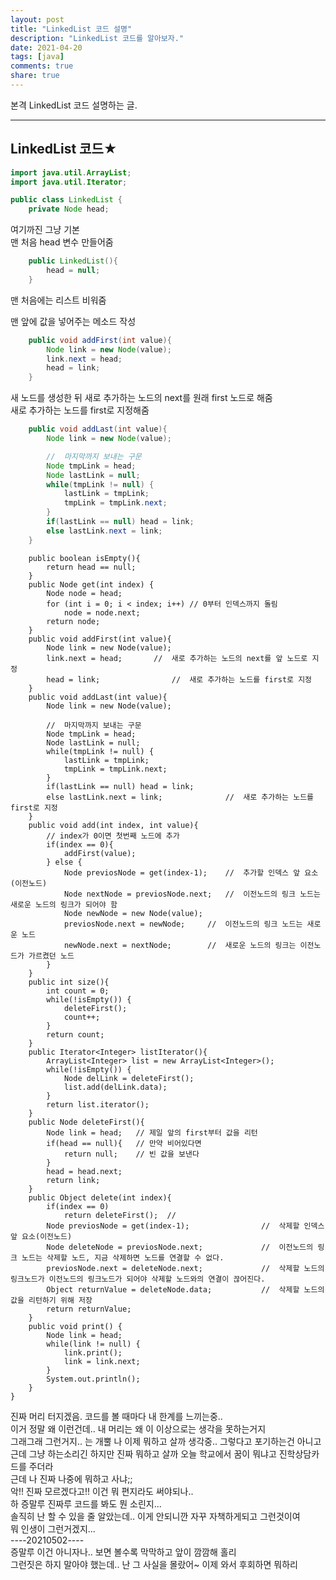 ```yaml
---
layout: post
title: "LinkedList 코드 설명"
description: "LinkedList 코드를 알아보자."
date: 2021-04-20
tags: [java]
comments: true
share: true
---
```


본격 LinkedList 코드 설명하는 글.

---


## LinkedList 코드★

```java
import java.util.ArrayList;
import java.util.Iterator;

public class LinkedList {
	private Node head;

```
여기까진 그냥 기본<br>
맨 처음 head 변수 만들어줌 <br>

``` java
	public LinkedList(){
		head = null;
	}
``` 
맨 처음에는 리스트 비워줌

맨 앞에 값을 넣어주는 메소드 작성
``` java
	public void addFirst(int value){
		Node link = new Node(value);
		link.next = head;
		head = link;
	}
```
새 노드를 생성한 뒤 새로 추가하는 노드의 next를 원래 first 노드로 해줌 <br>
새로 추가하는 노드를 first로 지정해줌

``` java
	public void addLast(int value){
		Node link = new Node(value);

		//	마지막까지 보내는 구문
		Node tmpLink = head;
		Node lastLink = null;
		while(tmpLink != null) {
			lastLink = tmpLink;
			tmpLink = tmpLink.next;
		}
		if(lastLink == null) head = link;
		else lastLink.next = link;
	}
```
```
	public boolean isEmpty(){
		return head == null;
	}
	public Node get(int index) {
	    Node node = head;
	    for (int i = 0; i < index; i++) // 0부터 인덱스까지 돌림
	        node = node.next; 
	    return node;
	}
	public void addFirst(int value){
		Node link = new Node(value);
		link.next = head;		//	새로 추가하는 노드의 next를 앞 노드로 지정
		head = link;				//	새로 추가하는 노드를 first로 지정
	}
	public void addLast(int value){
		Node link = new Node(value); 

		//	마지막까지 보내는 구문
		Node tmpLink = head;
		Node lastLink = null;
		while(tmpLink != null) {
			lastLink = tmpLink;
			tmpLink = tmpLink.next;
		}
		if(lastLink == null) head = link;
		else lastLink.next = link;				//	새로 추가하는 노드를 first로 지정
	}
	public void add(int index, int value){
		// index가 0이면 첫번째 노드에 추가
		if(index == 0){
			addFirst(value);
		} else {
			Node previosNode = get(index-1);	//	추가할 인덱스 앞 요소(이전노드)
			Node nextNode = previosNode.next;	//	이전노드의 링크 노드는 새로운 노드의 링크가 되어야 함
			Node newNode = new Node(value);
			previosNode.next = newNode;		//	이전노드의 링크 노드는 새로운 노드
			newNode.next = nextNode;		//	새로운 노드의 링크는 이전노드가 가르켰던 노드
		}
	}
	public int size(){
		int count = 0;
		while(!isEmpty()) {
			deleteFirst();
			count++;
		}
		return count;
	}
	public Iterator<Integer> listIterator(){
		ArrayList<Integer> list = new ArrayList<Integer>();
		while(!isEmpty()) {
			Node delLink = deleteFirst();
			list.add(delLink.data);
		}
		return list.iterator();
	}
	public Node deleteFirst(){
		Node link = head;	// 제일 앞의 first부터 값을 리턴
		if(head == null){	// 만약 비어있다면
			return null;	// 빈 값을 보낸다
		}
		head = head.next;
		return link;
	}
	public Object delete(int index){
	    if(index == 0)
	        return deleteFirst();  // 
	    Node previosNode = get(index-1);				//	삭제할 인덱스 앞 요소(이전노드)
	    Node deleteNode = previosNode.next;				//	이전노드의 링크 노드는 삭제할 노드, 지금 삭제하면 노드를 연결할 수 없다. 
	    previosNode.next = deleteNode.next;				//	삭제할 노드의 링크노드가 이전노드의 링크노드가 되어야 삭제할 노드와의 연결이 끊어진다.
	    Object returnValue = deleteNode.data; 			//	삭제할 노드의 값을 리턴하기 위해 저장
	    return returnValue;
	}
	public void print() {
		Node link = head;
		while(link != null) {
			link.print();
			link = link.next;
		}
		System.out.println();
	}
}

```

진짜 머리 터지겠음. 코드를 볼 때마다 내 한계를 느끼는중..<br>
이거 정말 왜 이런건데.. 내 머리는 왜 이 이상으로는 생각을 못하는거지 <br>
그래그래 그런거지.. 는 개뿔 나 이제 뭐하고 살까 생각중.. 그렇다고 포기하는건 아니고<br>
근데 그냥 하는소리긴 하지만 진짜 뭐하고 살까 오늘 학교에서 꿈이 뭐냐고 진학상담카드를 주더라<br>
근데 나 진짜 나중에 뭐하고 사냐;;<br>
악!! 진짜 모르겠다고!! 이건 뭐 편지라도 써야되나..<br>
하 증말루 진짜루 코드를 봐도 뭔 소린지...<br>
솔직히 난 할 수 있을 줄 알았는데.. 이게 안되니깐 자꾸 자책하게되고 그런것이여<br>
뭐 인생이 그런거겠지...<br>
----20210502----<br>
증말루 이건 아니자나.. 보면 볼수록 막막하고 앞이 깜깜해 홀리<br>
그런짓은 하지 말아야 했는데.. 난 그 사실을 몰랐어~ 이제 와서 후회하면 뭐하리
